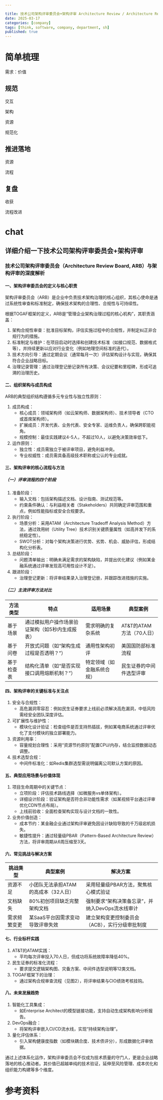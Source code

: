 ```yaml
---

title: 技术公司架构评审委员会+架构评审 Architecture Review / Architecture Review Board, ARB）
date: 2025-03-17
categories: [company]
tags: [think, software, company, department, sh]
published: true
---
```


# 简单梳理

需求：价值

## 规范

交互

架构

资源

规范化

## 推进落地

资源

流程

## 复盘

收获

流程改进

# chat

## 详细介绍一下技术公司架构评审委员会+架构评审

### 技术公司架构评审委员会（Architecture Review Board, ARB）与架构评审的深度解析

#### 一、架构评审委员会的定义与核心职责
架构评审委员会（ARB）是企业中负责技术架构治理的核心组织，其核心使命是通过系统性审查和标准制定，确保技术架构的合理性、合规性与可持续性。

根据TOGAF框架的定义，ARB是“管理企业架构治理过程的核心机构”，其职责涵盖：

1. 架构合规性审查：批准目标架构，评估实施过程中的合规性，并制定纠正非合规行为的措施。
2. 标准制定与维护：在项目启动时选择和创建技术标准（如接口规范、数据格式等），并持续更新以应对行业变化（例如地理空间标准的迭代）。
3. 技术方向引导：通过定期会议（通常每月一次）评估架构设计与实现，确保其符合企业战略目标。
4. 治理记录管理：通过治理登记册记录所有决策、会议纪要和里程碑，形成可追溯的治理历史。

#### 二、组织架构与成员构成
ARB的典型组织结构遵循多元专业性与独立性原则：
1. 成员构成：
   - 核心成员：领域架构师（如云架构师、数据架构师）、技术领导者（CTO或首席架构师）。
   - 扩展成员：开发代表、业务代表、安全专家、运维负责人，确保跨职能视角。
   - 规模控制：最佳实践建议4-5人，不超过10人，以避免决策效率低下。
2. 运作原则：
   - 独立性：成员需独立于被评审项目，避免利益冲突。
   - 专业权威性：成员需具备高级技术职称或公认的专业成就。

#### 三、架构评审的核心流程与方法
##### （一）评审流程的四个阶段
1. 准备阶段：
   - 输入文档：包括架构描述文档、设计指南、测试规范等。
   - 约束条件确认：与利益相关者（Stakeholders）共同确定评审范围和重点，例如性能指标或安全合规要求。
2. 执行阶段：
   - 场景分析：采用ATAM（Architecture Tradeoff Analysis Method）方法，通过效用树（Utility Tree）技术识别关键质量属性（如高并发下的系统稳定性）。
   - SWOT分析：对每个架构决策进行优势、劣势、机会、威胁评估，形成结构化分析表。
3. 总结阶段：
   - 问题清单输出：明确未满足需求的架构缺陷，并提出优化建议（例如某金融系统通过评审发现高可用性设计不足）。
4. 跟进阶段：
   - 治理登记更新：将评审结果录入治理登记册，并跟踪改进措施的实施。

##### （二）主流评审方法对比

| 方法类型       | 特点                                                                 | 适用场景                     | 典型案例                 |
|----------------|----------------------------------------------------------------------|------------------------------|--------------------------|
| 基于场景   | 通过模拟用户操作场景验证架构（如5秒内生成报表）                     | 需求明确的复杂系统           | AT&T的ATAM方法（70人日） |
| 基于问卷   | 开放式问题（如“架构生成过程是否透明？”）                            | 通用性架构初评               | 美国国防部标准流程  |
| 基于检查表 | 结构化清单（如“是否实现接口调用熔断机制？”）                        | 特定领域（如金融系统合规）   | 民生证券的中间件选型评审 |


#### 四、架构评审的关键标准与关注点
1. 安全与合规性：
   - 高危漏洞零容忍：例如民生证券要求上线前必须解决高危漏洞，中低风险需经安全团队深度评估。
2. 可扩展性与维护性：
   - 模块化设计验证：检查组件是否支持热插拔，例如某电商系统通过评审优化了支付模块的独立部署能力。
3. 资源利用率：
   - 容量规划合理性：采用“资源节约原则”配置CPU/内存，结合监控数据动态调整。
4. 技术选型合规：
   - 中间件标准化：如Redis集群选型需说明偏离公司默认方案的原因。

#### 五、典型应用场景与价值体现
1. 项目生命周期中的关键节点：
   - 立项阶段：评估技术路线选择（如微服务vs单体架构）。
   - 详细设计阶段：验证架构是否符合非功能性需求（如某视频平台通过评审优化CDN节点布局）。
   - 上线前验收：全面检查架构实现与设计文档的一致性。
2. 业务价值创造：
   - 成本节约：某金融企业通过架构评审避免因设计缺陷导致的千万级宕机损失。
   - 敏捷性提升：通过轻量级PBAR（Pattern-Based Architecture Review）方法，将评审周期从6周压缩至3天。

#### 六、常见挑战与解决方案

| 挑战类型         | 典型案例                               | 解决方案                                                                 |
|------------------|----------------------------------------|--------------------------------------------------------------------------|
| 资源不足     | 小团队无法承担ATAM的高成本（32人日）   | 采用轻量级PBAR方法，聚焦核心模式验证                               |
| 文档缺失     | 80%初创项目缺乏完整架构文档       | 强制要求“架构决策备忘录”，并纳入DevOps流水线审计               |
| 需求频繁变更 | 某SaaS平台因需求变动导致评审失效  | 建立架构变更控制委员会（ACB），实行分级审批制度                 |


#### 七、行业标杆实践
1. AT&T的ATAM实践：
   - 平均每次评审投入70人日，但成功将系统故障率降低40%。
2. 民生证券的标准化流程：
   - 要求提交逻辑架构图、灾备方案、中间件选型说明等12类文档。
3. TOGAF框架下的治理：
   - 通过架构合规审查流程（见图2），将评审结果与CIO绩效考核挂钩。

#### 八、未来发展趋势
1. 智能化工具集成：
   - 如Enterprise Architect的模型链接功能，支持自动生成架构影响分析报告。
2. DevOps融合：
   - 将架构评审嵌入CI/CD流水线，实现“持续架构治理”。
3. 量化评估体系：
   - 引入架构健康度指数（如模块耦合度、技术债评分），形成数据化评审依据。

通过上述体系化运作，架构评审委员会不仅成为技术质量的守门人，更是企业战略落地的核心推动者。其价值已超越单纯的技术验证，延伸至风险管理、成本优化和组织能力构建等多个维度。

# 参考资料


